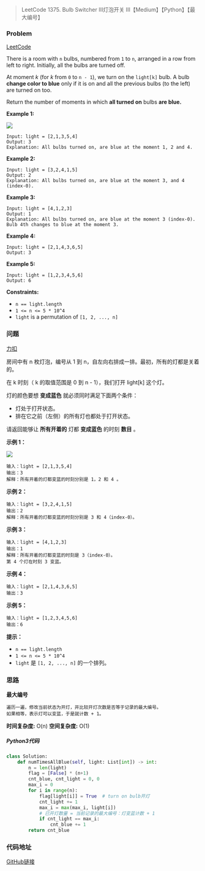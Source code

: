> LeetCode 1375. Bulb Switcher III灯泡开关 III【Medium】【Python】【最大编号】

### Problem

[LeetCode](https://leetcode.com/problems/bulb-switcher-iii/)

There is a room with `n` bulbs, numbered from `1` to `n`, arranged in a row from left to right. Initially, all the bulbs are turned off.

At moment *k* (for *k* from `0` to `n - 1`), we turn on the `light[k]` bulb. A bulb **change color to blue** only if it is on and all the previous bulbs (to the left) are turned on too.

Return the number of moments in which **all turned on** bulbs **are blue.**

**Example 1:**

![](https://cdn.jsdelivr.net/gh/Wonz5130/My-Private-ImgHost/img/sample_2_1725.png)

```
Input: light = [2,1,3,5,4]
Output: 3
Explanation: All bulbs turned on, are blue at the moment 1, 2 and 4.
```

**Example 2:**

```
Input: light = [3,2,4,1,5]
Output: 2
Explanation: All bulbs turned on, are blue at the moment 3, and 4 (index-0).
```

**Example 3:**

```
Input: light = [4,1,2,3]
Output: 1
Explanation: All bulbs turned on, are blue at the moment 3 (index-0).
Bulb 4th changes to blue at the moment 3.
```

**Example 4:**

```
Input: light = [2,1,4,3,6,5]
Output: 3
```

**Example 5:**

```
Input: light = [1,2,3,4,5,6]
Output: 6
```

**Constraints:**

- `n == light.length`
- `1 <= n <= 5 * 10^4`
- `light` is a permutation of `[1, 2, ..., n]`

### 问题

[力扣](https://leetcode-cn.com/problems/bulb-switcher-iii/)

房间中有 n 枚灯泡，编号从 1 到 n，自左向右排成一排。最初，所有的灯都是关着的。

在 k  时刻（ k 的取值范围是 0 到 n - 1），我们打开 light[k] 这个灯。

灯的颜色要想 **变成蓝色** 就必须同时满足下面两个条件：

* 灯处于打开状态。
* 排在它之前（左侧）的所有灯也都处于打开状态。

请返回能够让 **所有开着的** 灯都 **变成蓝色** 的时刻 **数目** 。

**示例 1：**

![](https://cdn.jsdelivr.net/gh/Wonz5130/My-Private-ImgHost/img/sample_2_1725.png)

```
输入：light = [2,1,3,5,4]
输出：3
解释：所有开着的灯都变蓝的时刻分别是 1，2 和 4 。
```

**示例 2：**

```
输入：light = [3,2,4,1,5]
输出：2
解释：所有开着的灯都变蓝的时刻分别是 3 和 4（index-0）。
```

**示例 3：**

```
输入：light = [4,1,2,3]
输出：1
解释：所有开着的灯都变蓝的时刻是 3（index-0）。
第 4 个灯在时刻 3 变蓝。
```

**示例 4：**

```
输入：light = [2,1,4,3,6,5]
输出：3
```

**示例 5：**

```
输入：light = [1,2,3,4,5,6]
输出：6
```

**提示：**

- `n == light.length`
- `1 <= n <= 5 * 10^4`
- `light` 是 `[1, 2, ..., n]` 的一个排列。

### 思路

**最大编号**

```
遍历一遍，修改当前状态为开灯，并比较开灯次数是否等于记录的最大编号。
如果相等，表示灯可以变蓝，于是就计数 + 1。
```

**时间复杂度:** O(n)
**空间复杂度:** O(1)

##### Python3代码

```python
class Solution:
    def numTimesAllBlue(self, light: List[int]) -> int:
        n = len(light)
        flag = [False] * (n+1)
        cnt_blue, cnt_light = 0, 0
        max_i = 0
        for i in range(n):
            flag[light[i]] = True  # turn on bulb开灯
            cnt_light += 1
            max_i = max(max_i, light[i])
            # 已开灯数量 = 当前记录的最大编号：灯变蓝计数 + 1
            if cnt_light == max_i:
                cnt_blue += 1
        return cnt_blue
```

### 代码地址

[GitHub链接](https://github.com/Wonz5130/LeetCode-Solutions/blob/master/solutions/1375-Bulb-Switcher-III/1375.py)